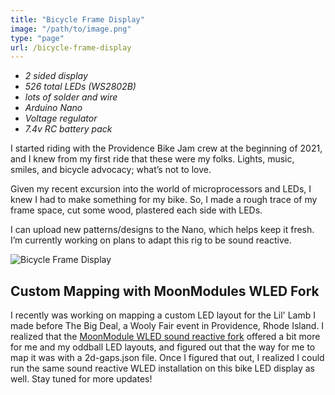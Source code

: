 ```yaml
---
title: "Bicycle Frame Display"
image: "/path/to/image.png"
type: "page"
url: /bicycle-frame-display 
---
```


- *2 sided display*
- *526 total LEDs (WS2802B)*
- *lots of solder and wire*
- *Arduino Nano*
- *Voltage regulator*
- *7.4v RC battery pack*


I started riding with the Providence Bike Jam crew at the beginning of 2021, and I knew from my first ride that these were my folks. Lights, music, smiles, and bicycle advocacy; what’s not to love.

Given my recent excursion into the world of microprocessors and LEDs, I knew I had to make something for my bike. So, I made a rough trace of my frame space, cut some wood, plastered each side with LEDs. 

I can upload new patterns/designs to the Nano, which helps keep it fresh. I’m currently working on plans to adapt this rig to be sound reactive. 

![Bicycle Frame Display](/bicycleframedisplay.jpg)

## Custom Mapping with MoonModules WLED Fork

I recently was working on mapping a custom LED layout for the Lil' Lamb I made before The Big Deal, a Wooly Fair event in Providence, Rhode Island. I realized that the [MoonModule WLED sound reactive fork](https://mm.kno.wled.ge "link to MoonModule WLED sound reactive fork")  offered a bit more for me and my oddball LED layouts, and figured out that the way for me to map it was with a 2d-gaps.json file. Once I figured that out, I realized I could run the same sound reactive WLED installation on this bike LED display as well. Stay tuned for more updates! 
